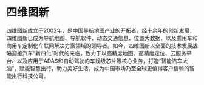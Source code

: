 # 

# 四维图新

四维图新成立于2002年，是中国导航地图产业的开拓者。经十余年的创新发展，四维图新已成为导航地图、导航软件、动态交通信息、位置大数据、以及乘用车和商用车定制化车联网解决方案领域的领导者。如今，四维图新以全面的技术发展战略迎接汽车“新四化”时代的来临，致力于以高精度地图、高精度定位、云服务平台、以及应用于ADAS和自动驾驶的车规级芯片等核心业务，打造“智能汽车大脑”，赋能智慧出行，助力美好生活，成为中国市场乃至全球更值得客户信赖的智能出行科技公司。


